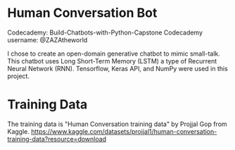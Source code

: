 # Human Conversation Bot
Codecademy: Build-Chatbots-with-Python-Capstone
Codecademy username: @ZAZAtheworld

I chose to create an open-domain generative chatbot to mimic small-talk.
This chatbot uses Long Short-Term Memory (LSTM) a type of Recurrent Neural Network (RNN).
Tensorflow, Keras API, and NumPy were used in this project.

# Training Data
The training data is "Human Conversation training data" by Projjal Gop from Kaggle. 
https://www.kaggle.com/datasets/projjal1/human-conversation-training-data?resource=download
